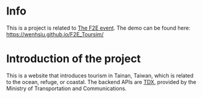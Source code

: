 # Info

This is a project is related to [The F2E event](https://2021.thef2e.com/).
The demo can be found here: https://wenhsiu.github.io/F2E_Toursim/

# Introduction of the project

This is a website that introduces tourism in Tainan, Taiwan, which is related to the ocean, refuge, or coastal. The backend APIs are [TDX](https://tdx.transportdata.tw/api-service/swagger), provided by the Ministry of Transportation and Communications.
